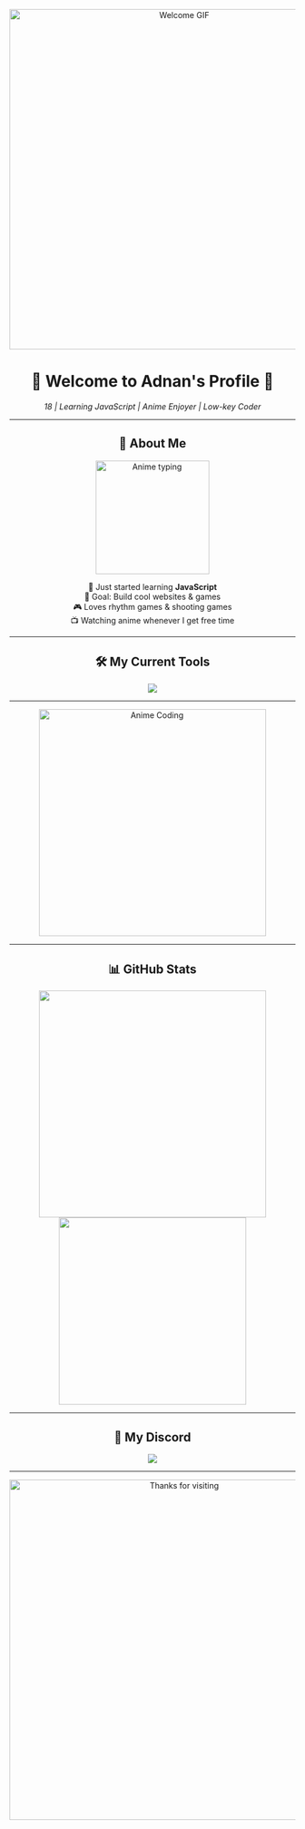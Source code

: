 <!-- Adnan's GitHub Profile README -->

<!-- Header GIF -->
<p align="center">
  <img src="https://i.imgur.com/rl8j6Nf.gif" width="600" alt="Welcome GIF">
</p>

<!-- Title -->
<h1 align="center">🌸 Welcome to Adnan's Profile 🌸</h1>
<p align="center">
  <em>18 | Learning JavaScript | Anime Enjoyer | Low-key Coder</em>
</p>

---

<!-- About Me -->
<h2 align="center">💫 About Me</h2>
<p align="center">
  <img src="https://i.pinimg.com/originals/50/2d/b1/502db1452dc6620c26d58bdc3a1b2d2f.gif" width="200" alt="Anime typing">
</p>
<p align="center">
  🚀 Just started learning <b>JavaScript</b><br>
  🎯 Goal: Build cool websites & games<br>
  🎮 Loves rhythm games & shooting games<br>
  📺 Watching anime whenever I get free time
</p>

---

<!-- Skills -->
<h2 align="center">🛠️ My Current Tools</h2>
<p align="center">
  <img src="https://skillicons.dev/icons?i=html,css,js,vscode,github" />
</p>

---

<!-- Fun GIF -->
<p align="center">
  <img src="https://media.tenor.com/LzHShuI88zIAAAAM/coding-anime.gif" width="400" alt="Anime Coding">
</p>

---

<!-- Stats -->
<h2 align="center">📊 GitHub Stats</h2>
<p align="center">
  <img src="https://github-readme-stats.vercel.app/api?username=Adnan&show_icons=true&theme=tokyonight" width="400">
  <img src="https://github-readme-stats.vercel.app/api/top-langs/?username=Adnan&layout=compact&theme=tokyonight" width="330">
</p>

---

<!-- Discord Status -->
<h2 align="center">💬 My Discord</h2>
<p align="center">
  <img src="https://lanyard.cnrad.dev/api/your_discord_id_here?theme=dark&bg=0d1117&borderRadius=10px">
</p>

---

<!-- Footer GIF -->
<p align="center">
  <img src="https://i.imgur.com/5M0wqfQ.gif" width="600" alt="Thanks for visiting">
</p>
